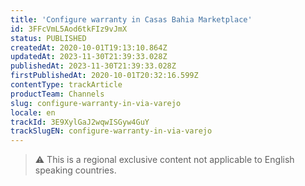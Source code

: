```yaml
---
title: 'Configure warranty in Casas Bahia Marketplace'
id: 3FFcVmL5Aod6tkFIz9vJmX
status: PUBLISHED
createdAt: 2020-10-01T19:13:10.864Z
updatedAt: 2023-11-30T21:39:33.028Z
publishedAt: 2023-11-30T21:39:33.028Z
firstPublishedAt: 2020-10-01T20:32:16.599Z
contentType: trackArticle
productTeam: Channels
slug: configure-warranty-in-via-varejo
locale: en
trackId: 3E9XylGaJ2wqwISGyw4GuY
trackSlugEN: configure-warranty-in-via-varejo
---
```


>⚠️ This is a regional exclusive content not applicable to 
> English speaking countries.
